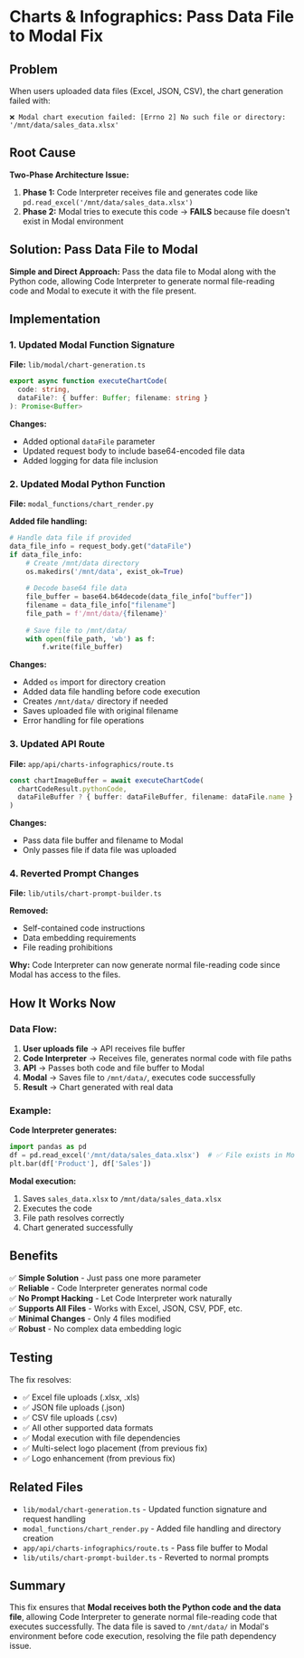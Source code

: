# Charts & Infographics: Pass Data File to Modal Fix

## Problem
When users uploaded data files (Excel, JSON, CSV), the chart generation failed with:
```
❌ Modal chart execution failed: [Errno 2] No such file or directory: '/mnt/data/sales_data.xlsx'
```

## Root Cause
**Two-Phase Architecture Issue:**
1. **Phase 1:** Code Interpreter receives file and generates code like `pd.read_excel('/mnt/data/sales_data.xlsx')`
2. **Phase 2:** Modal tries to execute this code → **FAILS** because file doesn't exist in Modal environment

## Solution: Pass Data File to Modal

**Simple and Direct Approach:** Pass the data file to Modal along with the Python code, allowing Code Interpreter to generate normal file-reading code and Modal to execute it with the file present.

## Implementation

### 1. Updated Modal Function Signature
**File:** `lib/modal/chart-generation.ts`

```typescript
export async function executeChartCode(
  code: string, 
  dataFile?: { buffer: Buffer; filename: string }
): Promise<Buffer>
```

**Changes:**
- Added optional `dataFile` parameter
- Updated request body to include base64-encoded file data
- Added logging for data file inclusion

### 2. Updated Modal Python Function
**File:** `modal_functions/chart_render.py`

**Added file handling:**
```python
# Handle data file if provided
data_file_info = request_body.get("dataFile")
if data_file_info:
    # Create /mnt/data directory
    os.makedirs('/mnt/data', exist_ok=True)
    
    # Decode base64 file data
    file_buffer = base64.b64decode(data_file_info["buffer"])
    filename = data_file_info["filename"]
    file_path = f'/mnt/data/{filename}'
    
    # Save file to /mnt/data/
    with open(file_path, 'wb') as f:
        f.write(file_buffer)
```

**Changes:**
- Added `os` import for directory creation
- Added data file handling before code execution
- Creates `/mnt/data/` directory if needed
- Saves uploaded file with original filename
- Error handling for file operations

### 3. Updated API Route
**File:** `app/api/charts-infographics/route.ts`

```typescript
const chartImageBuffer = await executeChartCode(
  chartCodeResult.pythonCode,
  dataFileBuffer ? { buffer: dataFileBuffer, filename: dataFile.name } : undefined
)
```

**Changes:**
- Pass data file buffer and filename to Modal
- Only passes file if data file was uploaded

### 4. Reverted Prompt Changes
**File:** `lib/utils/chart-prompt-builder.ts`

**Removed:**
- Self-contained code instructions
- Data embedding requirements
- File reading prohibitions

**Why:** Code Interpreter can now generate normal file-reading code since Modal has access to the files.

## How It Works Now

### Data Flow:
1. **User uploads file** → API receives file buffer
2. **Code Interpreter** → Receives file, generates normal code with file paths
3. **API** → Passes both code and file buffer to Modal
4. **Modal** → Saves file to `/mnt/data/`, executes code successfully
5. **Result** → Chart generated with real data

### Example:
**Code Interpreter generates:**
```python
import pandas as pd
df = pd.read_excel('/mnt/data/sales_data.xlsx')  # ✅ File exists in Modal
plt.bar(df['Product'], df['Sales'])
```

**Modal execution:**
1. Saves `sales_data.xlsx` to `/mnt/data/sales_data.xlsx`
2. Executes the code
3. File path resolves correctly
4. Chart generated successfully

## Benefits

✅ **Simple Solution** - Just pass one more parameter  
✅ **Reliable** - Code Interpreter generates normal code  
✅ **No Prompt Hacking** - Let Code Interpreter work naturally  
✅ **Supports All Files** - Works with Excel, JSON, CSV, PDF, etc.  
✅ **Minimal Changes** - Only 4 files modified  
✅ **Robust** - No complex data embedding logic  

## Testing

The fix resolves:
- ✅ Excel file uploads (.xlsx, .xls)
- ✅ JSON file uploads (.json)
- ✅ CSV file uploads (.csv)
- ✅ All other supported data formats
- ✅ Modal execution with file dependencies
- ✅ Multi-select logo placement (from previous fix)
- ✅ Logo enhancement (from previous fix)

## Related Files

- `lib/modal/chart-generation.ts` - Updated function signature and request handling
- `modal_functions/chart_render.py` - Added file handling and directory creation
- `app/api/charts-infographics/route.ts` - Pass file buffer to Modal
- `lib/utils/chart-prompt-builder.ts` - Reverted to normal prompts

## Summary

This fix ensures that **Modal receives both the Python code and the data file**, allowing Code Interpreter to generate normal file-reading code that executes successfully. The data file is saved to `/mnt/data/` in Modal's environment before code execution, resolving the file path dependency issue.
